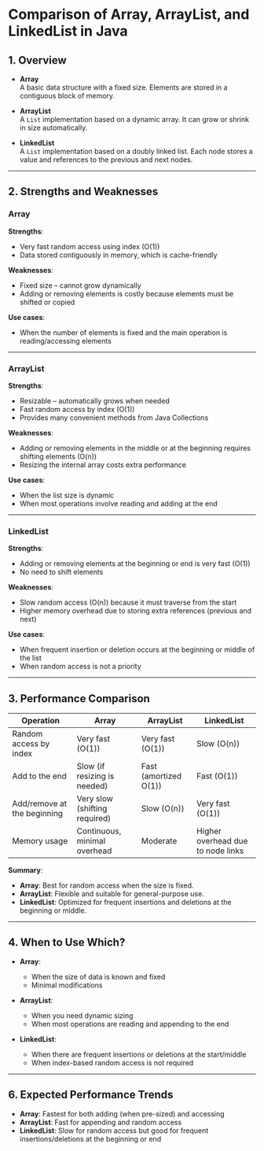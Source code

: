 # Comparison of Array, ArrayList, and LinkedList in Java

## 1. Overview

- **Array**  
  A basic data structure with a fixed size. Elements are stored in a contiguous block of memory.

- **ArrayList**  
  A `List` implementation based on a dynamic array. It can grow or shrink in size automatically.

- **LinkedList**  
  A `List` implementation based on a doubly linked list. Each node stores a value and references to the previous and next nodes.

---

## 2. Strengths and Weaknesses

### Array
**Strengths**:
- Very fast random access using index (O(1))
- Data stored contiguously in memory, which is cache-friendly

**Weaknesses**:
- Fixed size – cannot grow dynamically
- Adding or removing elements is costly because elements must be shifted or copied

**Use cases**:
- When the number of elements is fixed and the main operation is reading/accessing elements

---

### ArrayList
**Strengths**:
- Resizable – automatically grows when needed
- Fast random access by index (O(1))
- Provides many convenient methods from Java Collections

**Weaknesses**:
- Adding or removing elements in the middle or at the beginning requires shifting elements (O(n))
- Resizing the internal array costs extra performance

**Use cases**:
- When the list size is dynamic
- When most operations involve reading and adding at the end

---

### LinkedList
**Strengths**:
- Adding or removing elements at the beginning or end is very fast (O(1))
- No need to shift elements

**Weaknesses**:
- Slow random access (O(n)) because it must traverse from the start
- Higher memory overhead due to storing extra references (previous and next)

**Use cases**:
- When frequent insertion or deletion occurs at the beginning or middle of the list
- When random access is not a priority

---

## 3. Performance Comparison

| Operation                  | Array             | ArrayList        | LinkedList       |
|----------------------------|-------------------|------------------|------------------|
| Random access by index     | Very fast (O(1)) | Very fast (O(1)) | Slow (O(n))      |
| Add to the end             | Slow (if resizing is needed) | Fast (amortized O(1)) | Fast (O(1)) |
| Add/remove at the beginning| Very slow (shifting required) | Slow (O(n)) | Very fast (O(1)) |
| Memory usage               | Continuous, minimal overhead | Moderate | Higher overhead due to node links |

**Summary**:
- **Array**: Best for random access when the size is fixed.
- **ArrayList**: Flexible and suitable for general-purpose use.
- **LinkedList**: Optimized for frequent insertions and deletions at the beginning or middle.

---

## 4. When to Use Which?

- **Array**:
    - When the size of data is known and fixed
    - Minimal modifications

- **ArrayList**:
    - When you need dynamic sizing
    - When most operations are reading and appending to the end

- **LinkedList**:
    - When there are frequent insertions or deletions at the start/middle
    - When index-based random access is not required

---

## 6. Expected Performance Trends

- **Array**: Fastest for both adding (when pre-sized) and accessing
- **ArrayList**: Fast for appending and random access
- **LinkedList**: Slow for random access but good for frequent insertions/deletions at the beginning or end
